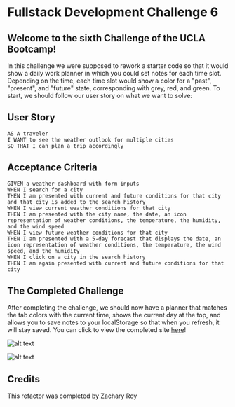 # Fullstack Development Challenge 6

## Welcome to the sixth Challenge of the UCLA Bootcamp!

In this challenge we were supposed to rework a starter code so that it would show a daily work planner in which you could set notes for each time slot. Depending on the time, each time slot would show a color for a "past", "present", and "future" state, corresponding with grey, red, and green. To start, we should follow our user story on what we want to solve:

## User Story

```
AS A traveler
I WANT to see the weather outlook for multiple cities
SO THAT I can plan a trip accordingly
```

## Acceptance Criteria

```
GIVEN a weather dashboard with form inputs
WHEN I search for a city
THEN I am presented with current and future conditions for that city and that city is added to the search history
WHEN I view current weather conditions for that city
THEN I am presented with the city name, the date, an icon representation of weather conditions, the temperature, the humidity, and the wind speed
WHEN I view future weather conditions for that city
THEN I am presented with a 5-day forecast that displays the date, an icon representation of weather conditions, the temperature, the wind speed, and the humidity
WHEN I click on a city in the search history
THEN I am again presented with current and future conditions for that city
```

## The Completed Challenge

After completing the challenge, we should now have a planner that matches the tab colors with the current time, shows the current day at the top, and allows you to save notes to your localStorage so that when you refresh, it will stay saved. You can click to view the completed site [here](https://falafelrapper.github.io/work-day-planner/)!

![alt text](./assets/repo-images/site-1.jpg?raw=true "Completed Site 1")

![alt text](./assets/repo-images/site-2.png?raw=true "Completed Site 2") 

## Credits
This refactor was completed by Zachary Roy